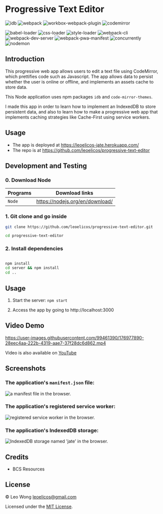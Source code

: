 # Progressive Text Editor

![idb](https://img.shields.io/badge/7.0.2-0?label=idb&style=for-the-badge&labelColor=white&color=black) ![webpack](https://img.shields.io/badge/5.73.0-0?label=webpack&style=for-the-badge&labelColor=white&color=black) ![workbox-webpack-plugin](https://img.shields.io/badge/6.5.3-0?label=workbox-webpack-plugin&style=for-the-badge&labelColor=white&color=black) ![codemirror](https://img.shields.io/badge/1.0.0-0?label=code-mirror-themes&style=for-the-badge&labelColor=white&color=black)

![babel-loader](https://img.shields.io/badge/8.2.5-0?label=babel-loader&style=flat-square&labelColor=gray&color=black) ![css-loader](https://img.shields.io/badge/6.7.1-0?label=css-loader&style=flat-square&labelColor=gray&color=black) ![style-loader](https://img.shields.io/badge/3.3.1-0?label=style-loader&style=flat-square&labelColor=gray&color=black) ![webpack-cli](https://img.shields.io/badge/4.10.0-0?label=webpack-cli&style=flat-square&labelColor=gray&color=black) ![webpack-dev-server](https://img.shields.io/badge/4.9.3-0?label=webpack-dev-server&style=flat-square&labelColor=gray&color=black) ![webpack-pwa-manifest](https://img.shields.io/badge/4.3.0-0?label=webpack-pwa-manifest&style=flat-square&labelColor=gray&color=black) ![concurrently](https://img.shields.io/badge/7.2.2-0?label=concurrently&style=flat-square&labelColor=gray&color=black) ![nodemon](https://img.shields.io/badge/2.0.18-0?label=nodemon&style=flat-square&labelColor=gray&color=black)

## Introduction

This progressive web app allows users to edit a text file using CodeMirror, which prettifies code such as Javascript. The app allows data to persist whether the user is online or offline, and implements an assets cache to store data.

This Node application uses npm packages `idb` and `code-mirror-themes`.

I made this app in order to learn how to implement an IndexedDB to store persistent data, and also to learn how to make a progressive web app that implements caching strategies like Cache-First using service workers.

## Usage

- The app is deployed at https://leoelicos-jate.herokuapp.com/
- The repo is at https://github.com/leoelicos/progressive-text-editor

## Development and Testing

### 0. Download Node

| Programs | Download links                  |
| -------- | ------------------------------- |
| `Node`   | https://nodejs.org/en/download/ |

### 1. Git clone and go inside

```sh
git clone https://github.com/leoelicos/progressive-text-editor.git

cd progressive-text-editor
```

### 2. Install dependencies

```sh

npm install
cd server && npm install
cd ..

```

## Usage

1. Start the server: `npm start`

2. Access the app by going to http://localhost:3000

## Video Demo

https://user-images.githubusercontent.com/99461390/176977890-28eec4aa-222b-4319-aae7-37f28dc6d862.mp4

Video is also available on [YouTube](https://www.youtube.com/watch?v=nz5ANwI0pWI)


## Screenshots

### The application's `manifest.json` file:

![a manifest file in the browser.](https://user-images.githubusercontent.com/99461390/176977908-5300be5d-5871-4583-872d-6eb61f796122.jpg)

### The application's registered service worker:

![registered service worker in the browser.](https://user-images.githubusercontent.com/99461390/176977917-fcb42a99-12f7-43d6-985d-ef31d07d6f15.jpg)

### The application's IndexedDB storage:

![IndexedDB storage named 'jate' in the browser.](https://user-images.githubusercontent.com/99461390/176977919-715ef991-2743-4c50-8f03-4c23c364b8a4.png)

## Credits

- BCS Resources

## License

&copy; Leo Wong <leoelicos@gmail.com>

Licensed under the [MIT License](./LICENSE).
```
